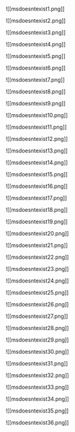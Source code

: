 ![[msdoesntexist1.png]]


![[msdoesntexist2.png]]

![[msdoesntexist3.png]]

![[msdoesntexist4.png]]

![[msdoesntexist5.png]]

![[msdoesntexist6.png]]

![[msdoesntexist7.png]]

![[msdoesntexist8.png]]

![[msdoesntexist9.png]]

![[msdoesntexist10.png]]

![[msdoesntexist11.png]]

![[msdoesntexist12.png]]

![[msdoesntexist13.png]]

![[msdoesntexist14.png]]

![[msdoesntexist15.png]]

![[msdoesntexist16.png]]

![[msdoesntexist17.png]]

![[msdoesntexist18.png]]

![[msdoesntexist19.png]]

![[msdoesntexist20.png]]

![[msdoesntexist21.png]]

![[msdoesntexist22.png]]

![[msdoesntexist23.png]]

![[msdoesntexist24.png]]

![[msdoesntexist25.png]]

![[msdoesntexist26.png]]

![[msdoesntexist27.png]]

![[msdoesntexist28.png]]

![[msdoesntexist29.png]]

![[msdoesntexist30.png]]

![[msdoesntexist31.png]]

![[msdoesntexist32.png]]

![[msdoesntexist33.png]]

![[msdoesntexist34.png]]

![[msdoesntexist35.png]]

![[msdoesntexist36.png]]